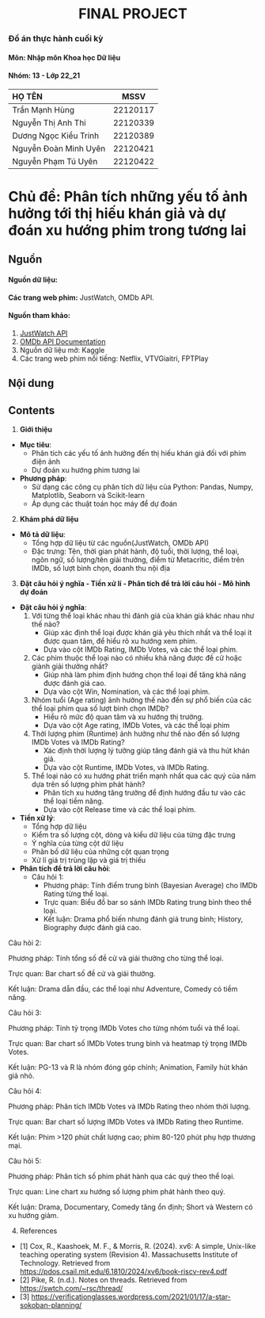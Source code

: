 # <center>FINAL PROJECT<center>

### Đồ án thực hành cuối kỳ 
#### Môn: Nhập môn Khoa học Dữ liệu
#### Nhóm: 13 - Lớp 22_21
| HỌ TÊN                | MSSV      |
|:------------------    |:--------: |
| Trần Mạnh Hùng  | 22120117|
| Nguyễn Thị Anh Thi| 22120339  |
| Dương Ngọc Kiều Trinh  | 22120389  |
| Nguyễn Đoàn Minh Uyên  | 22120421  |
| Nguyễn Phạm Tú Uyên  | 22120422  |

# Chủ đề: Phân tích những yếu tố ảnh hưởng tới thị hiếu khán giả và dự đoán xu hướng phim trong tương lai

## Nguồn
#### Nguồn dữ liệu: 
**Các trang web phim:** JustWatch, OMDb API.
#### Nguồn tham khảo:
1. [JustWatch API](https://www.justwatch.com/us/api)
2. [OMDb API Documentation](https://www.omdbapi.com/)
3. Nguồn dữ liệu mở: Kaggle
4. Các trang web phim nổi tiếng: Netflix, VTVGiaitri, FPTPlay

## Nội dung
## Contents
1. **Giới thiệu**
- **Mục tiêu**:
  - Phân tích các yếu tố ảnh hưởng đến thị hiếu khán giả đối với phim điện ảnh
  - Dự đoán xu hướng phim tương lai
- **Phương pháp**:
  - Sử dạng các công cụ phân tích dữ liệu của Python: Pandas, Numpy, Matplotlib, Seaborn và Scikit-learn
  - Áp dụng các thuật toán học máy để dự đoán
2. **Khám phá dữ liệu**
- **Mô tả dữ liệu**:
  - Tổng hợp dữ liệu từ các nguồn(JustWatch, OMDb API)
  - Đặc trưng: Tên, thời gian phát hành, độ tuổi, thời lượng, thể loại, ngôn ngữ, số lượng/tên giải thưởng, điểm từ Metacritic, điểm trên IMDb, số lượt bình chọn, doanh thu nội địa
3. **Đặt câu hỏi ý nghĩa - Tiền xử lí - Phân tích để trả lời câu hỏi - Mô hình dự đoán**
- **Đặt câu hỏi ý nghĩa**:
  1. Với từng thể loại khác nhau thì đánh giá của khán giả khác nhau như thế nào?
     - Giúp xác định thể loại được khán giả yêu thích nhất và thể loại ít được quan tâm, để hiểu rõ xu hướng xem phim.
     - Dựa vào cột IMDb Rating, IMDb Votes, và các thể loại phim.
  2. Các phim thuộc thể loại nào có nhiều khả năng được đề cử hoặc giành giải thưởng nhất?
     - Giúp nhà làm phim định hướng chọn thể loại để tăng khả năng được đánh giá cao.
     - Dựa vào cột Win, Nomination, và các thể loại phim.
  3. Nhóm tuổi (Age rating) ảnh hưởng thế nào đến sự phổ biến của các thể loại phim qua số lượt bình chọn IMDb?
     - Hiểu rõ mức độ quan tâm và xu hướng thị trường.
     - Dựa vào cột Age rating, IMDb Votes, và các thể loại phim
  4. Thời lượng phim (Runtime) ảnh hưởng như thế nào đến số lượng IMDb Votes và IMDb Rating?
     - Xác định thời lượng lý tưởng giúp tăng đánh giá và thu hút khán giả.
     - Dựa vào cột Runtime, IMDb Votes, và IMDb Rating.
  5. Thể loại nào có xu hướng phát triển mạnh nhất qua các quý của năm dựa trên số lượng phim phát hành?
     - Phân tích xu hướng tăng trưởng để định hướng đầu tư vào các thể loại tiềm năng.
     - Dựa vào cột Release time và các thể loại phim.
- **Tiền xử lý**:
  - Tổng hợp dữ liệu 
  - Kiểm tra số lượng cột, dòng và kiểu dữ liệu của từng đặc trưng 
  - Ý nghĩa của từng cột dữ liệu 
  - Phân bố dữ liệu của những cột quan trọng 
  - Xử lí giá trị trùng lặp và giá trị thiếu
- **Phân tích để trả lời câu hỏi**:
  - Câu hỏi 1:
      - Phương pháp: Tính điểm trung bình (Bayesian Average) cho IMDb Rating từng thể loại.
      - Trực quan: Biểu đồ bar so sánh IMDb Rating trung bình theo thể loại.
      - Kết luận: Drama phổ biến nhưng đánh giá trung bình; History, Biography được đánh giá cao.

Câu hỏi 2:

Phương pháp: Tính tổng số đề cử và giải thưởng cho từng thể loại.

Trực quan: Bar chart số đề cử và giải thưởng.

Kết luận: Drama dẫn đầu, các thể loại như Adventure, Comedy có tiềm năng.

Câu hỏi 3:

Phương pháp: Tính tỷ trọng IMDb Votes cho từng nhóm tuổi và thể loại.

Trực quan: Bar chart số IMDb Votes trung bình và heatmap tỷ trọng IMDb Votes.

Kết luận: PG-13 và R là nhóm đóng góp chính; Animation, Family hút khán giả nhỏ.

Câu hỏi 4:

Phương pháp: Phân tích IMDb Votes và IMDb Rating theo nhóm thời lượng.

Trực quan: Bar chart số lượng IMDb Votes và IMDb Rating theo Runtime.

Kết luận: Phim >120 phút chất lượng cao; phim 80-120 phút phụ hợp thương mại.

Câu hỏi 5:

Phương pháp: Phân tích số phim phát hành qua các quý theo thể loại.

Trực quan: Line chart xu hướng số lượng phim phát hành theo quý.

Kết luận: Drama, Documentary, Comedy tăng ổn định; Short và Western có xu hướng giảm.
  
4. References
- [1] Cox, R., Kaashoek, M. F., & Morris, R. (2024). xv6: A simple, Unix-like teaching operating system (Revision 4). Massachusetts Institute of Technology. Retrieved from https://pdos.csail.mit.edu/6.1810/2024/xv6/book-riscv-rev4.pdf 
- [2] Pike, R. (n.d.). Notes on threads. Retrieved from https://swtch.com/~rsc/thread/ 
- [3] https://verificationglasses.wordpress.com/2021/01/17/a-star-sokoban-planning/ 
